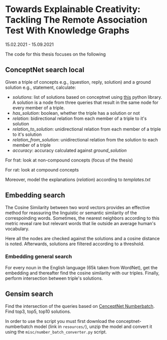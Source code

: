 # Towards Explainable Creativity: Tackling The Remote Association Test With Knowledge Graphs

15.02.2021 - 15.09.2021

The code for this thesis focuses on the following

## ConceptNet search local
Given a triple of concepts e.g., (question, reply, solution) and a ground solution e.g., statement, calculate:

- *solutions*: list of solutions based on conceptnet using [this](https://github.com/ldtoolkit/conceptnet-lite) python library. A solution is a node from three queries that result in the same node for every member of a triple.
- *has_solution*: boolean, whether the triple has a solution or not
- *relation*: bidirectional relation from each member of a triple to it's solution
- *relation_to_solution*: unidirectional relation from each member of a triple to it's solution
- *relation_from_solution*: unidirectional relation from the solution to each member of a triple
- *accuracy*: accuracy calculated against *ground_solution*

For frat: look at non-compound concepts (focus of the thesis)

For rat: look at compound concepts

Moreover, model the explanations (*relation*) according to *templates.txt*

## Embedding search
The Cosine Similarity between two word vectors provides an effective method for reassuring the linguistic or semantic similarity of the correspoinding words. Sometimes, the nearest neighbors according to this metric reveal rare but relevant words that lie outside an average human's vocabulary.

Here all the nodes are checked against the solutions and a cosine distance is noted. Afterwards, solutions are filtered according to a threshold.

### Embedding general search
For every noun in the English language (65k taken from WordNet), get the embedding and thereafter find the cosine similarity with our triples. Finally, perform intersection between triple's solutions.

## Gensim search
Find the intersection of the queries based on [CenceptNet Numberbatch](https://github.com/commonsense/conceptnet-numberbatch). Find top3, top5, top10 solutions.

In order to use the script you must first download the conceptnet-numberbatch model (link in `resources/`), unzip the model and convert it using the `misc/number_batch_converter.py` script.
